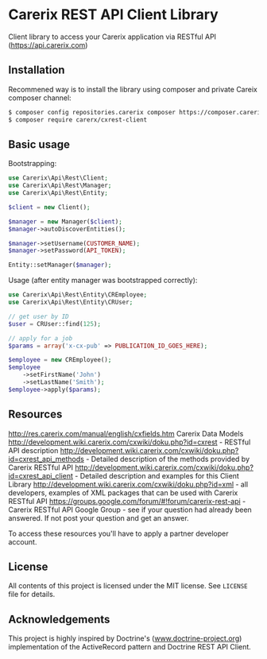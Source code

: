 Carerix REST API Client Library
=========
Client library to access your Carerix application via RESTful API (https://api.carerix.com) 

Installation
------------
Recommened way is to install the library using composer and private Careix composer channel:
```bash
$ composer config repositories.carerix composer https://composer.carerix.com
$ composer require carerx/cxrest-client  
```

Basic usage
- 
Bootstrapping:
```php
use Carerix\Api\Rest\Client;
use Carerix\Api\Rest\Manager;
use Carerix\Api\Rest\Entity;

$client = new Client();

$manager = new Manager($client);
$manager->autoDiscoverEntities();

$manager->setUsername(CUSTOMER_NAME);
$manager->setPassword(API_TOKEN);

Entity::setManager($manager);
```

Usage (after entity manager was bootstrapped correctly): 
```php
use Carerix\Api\Rest\Entity\CREmployee;
use Carerix\Api\Rest\Entity\CRUser;

// get user by ID
$user = CRUser::find(125);

// apply for a job
$params = array('x-cx-pub' => PUBLICATION_ID_GOES_HERE);

$employee = new CREmployee();
$employee
    ->setFirstName('John')
    ->setLastName('Smith');
$employee->apply($params); 
```

Resources
---------
http://res.carerix.com/manual/english/cxfields.htm Carerix Data Models
http://development.wiki.carerix.com/cxwiki/doku.php?id=cxrest - RESTful API description
http://development.wiki.carerix.com/cxwiki/doku.php?id=cxrest_api_methods - Detailed description of the methods provided by Carerix RESTful API
http://development.wiki.carerix.com/cxwiki/doku.php?id=cxrest_api_client - Detailed description and examples for this Client Library 
http://development.wiki.carerix.com/cxwiki/doku.php?id=xml - all developers, examples of XML packages that can be used with Carerix RESTful API
https://groups.google.com/forum/#!forum/carerix-rest-api - Carerix RESTful API Google Group - see if your question had already been answered. If not post your question and get an answer.

To access these resources you'll have to apply a partner developer account.  

License
-------
All contents of this project is licensed under the MIT license. See `LICENSE` file for details.

Acknowledgements
----------------
This project is highly inspired by Doctrine's (www.doctrine-project.org) implementation of the ActiveRecord pattern and Doctrine REST API Client.
